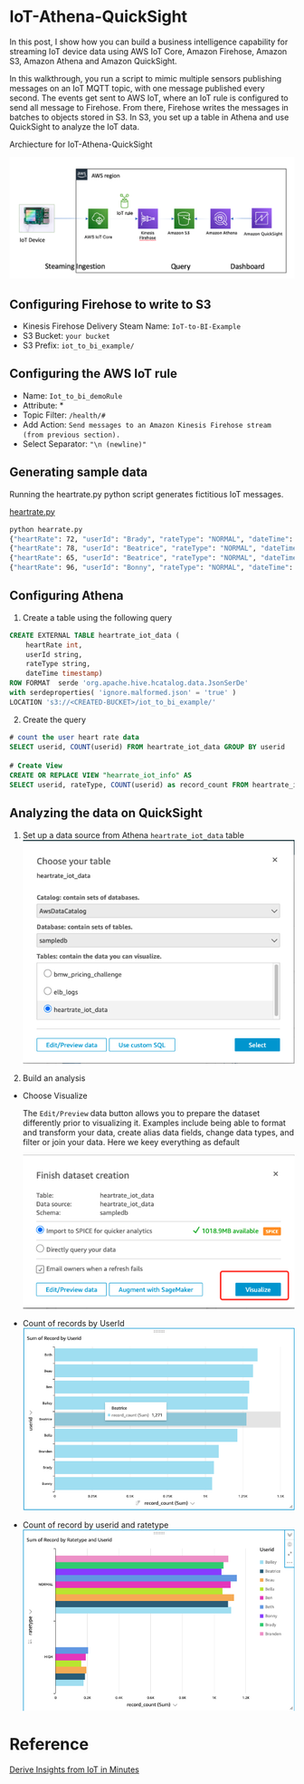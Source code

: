 # IoT-Athena-QuickSight

In this post, I show how you can build a business intelligence capability for streaming IoT device data using AWS IoT Core, Amazon Firehose, Amazon S3, Amazon Athena and Amazon QuickSight.

In this walkthrough, you run a script to mimic multiple sensors publishing messages on an IoT MQTT topic, with one message published every second. The events get sent to AWS IoT, where an IoT rule is configured to send all message to Firehose. From there, Firehose writes the messages in batches to objects stored in S3.  In S3, you set up a table in Athena and use QuickSight to analyze the IoT data.

Archiecture for IoT-Athena-QuickSight

![iot-athen-quicksight-achitect](media/iot-athen-quicksight-achitect.png)

## Configuring Firehose to write to S3
- Kinesis Firehose Delivery Steam Name: `IoT-to-BI-Example`
- S3 Bucket: `your bucket`
- S3 Prefix: `iot_to_bi_example/`

## Configuring the AWS IoT rule
- Name: `Iot_to_bi_demoRule`
- Attribute: *
- Topic Filter: `/health/#`
- Add Action: `Send messages to an Amazon Kinesis Firehose stream (from previous section).`
- Select Separator: `"\n (newline)"`

## Generating sample data
Running the heartrate.py python script generates fictitious IoT messages. 

[heartrate.py](scripts/heartrate.py)

```bash
python hearrate.py
{"heartRate": 72, "userId": "Brady", "rateType": "NORMAL", "dateTime": "2021-03-03 15:20:35"}
{"heartRate": 78, "userId": "Beatrice", "rateType": "NORMAL", "dateTime": "2021-03-03 15:20:36"}
{"heartRate": 65, "userId": "Beatrice", "rateType": "NORMAL", "dateTime": "2021-03-03 15:20:37"}
{"heartRate": 96, "userId": "Bonny", "rateType": "NORMAL", "dateTime": "2021-03-03 15:20:38"}
```

## Configuring Athena
1. Create a table using the following query
```sql
CREATE EXTERNAL TABLE heartrate_iot_data (
    heartRate int,
    userId string,
    rateType string,
    dateTime timestamp)
ROW FORMAT  serde 'org.apache.hive.hcatalog.data.JsonSerDe'
with serdeproperties( 'ignore.malformed.json' = 'true' )
LOCATION 's3://<CREATED-BUCKET>/iot_to_bi_example/'
```

2. Create the query
```sql
# count the user heart rate data
SELECT userid, COUNT(userid) FROM heartrate_iot_data GROUP BY userid

# Create View
CREATE OR REPLACE VIEW "hearrate_iot_info" AS
SELECT userid, rateType, COUNT(userid) as record_count FROM heartrate_iot_data GROUP BY userid, rateType
```

## Analyzing the data on QuickSight

1. Set up a data source from Athena `heartrate_iot_data` table
![iot-athen-quicksight-dataset](media/iot-athen-quicksight-dataset.png)

2. Build an analysis
- Choose Visualize

    The `Edit/Preview` data button allows you to prepare the dataset differently prior to visualizing it. Examples include being able to format and transform your data, create alias data fields, change data types, and filter or join your data. Here we keey everything as default

    ![iot-athen-quicksight-Visualize](media/iot-athen-quicksight-Visualize.png)

- Count of records by UserId
![iot-athen-quicksight-records-UserId](media/iot-athen-quicksight-records-UserId.png)

- Count of record by userid and ratetype
![iot-athen-quicksight-records-UserId](media/iot-athen-quicksight-records-UserId-RateType.png)

# Reference
[Derive Insights from IoT in Minutes](https://aws.amazon.com/blogs/big-data/derive-insights-from-iot-in-minutes-using-aws-iot-amazon-kinesis-firehose-amazon-athena-and-amazon-quicksight/)